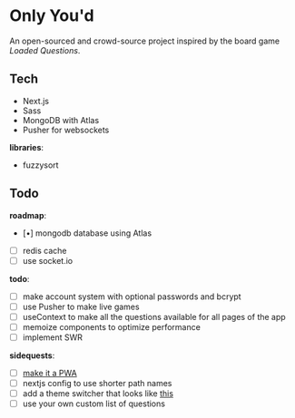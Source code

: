 # Only You'd
An open-sourced and crowd-source project inspired by the board game *Loaded Questions*.

## Tech
 - Next.js
 - Sass
 - MongoDB with Atlas
 - Pusher for websockets

**libraries**:
 - fuzzysort

## Todo
**roadmap**:
 - [•] mongodb database using Atlas
 - [ ] redis cache
 - [ ] use socket.io 

**todo**:
 - [ ] make account system with optional passwords and bcrypt
 - [ ] use Pusher to make live games
 - [ ] useContext to make all the questions available for all pages of the app
 - [ ] memoize components to optimize performance
 - [ ] implement SWR

**sidequests**:
 - [ ] [make it a PWA](https://melvingeorge.me/blog/nextjs-pwa)
 - [ ] nextjs config to use shorter path names
 - [ ] add a theme switcher that looks like [this](https://words-aas.vercel.app/)
 - [ ] use your own custom list of questions
